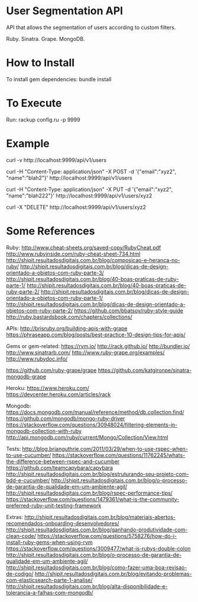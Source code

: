 # User Segmentation API

API that allows the segmentation of users according to custom filters.

Ruby. Sinatra. Grape. MongoDB.

# How to Install

To install gem dependencies:
bundle install

# To Execute

Run:
rackup config.ru -p 9999

# Example

curl -v http://localhost:9999/api/v1/users

curl -H "Content-Type: application/json" -X POST -d '{"email":"xyz2", "name":"blah2"}' http://localhost:9999/api/v1/users

curl -H "Content-Type: application/json" -X PUT -d '{"email":"xyz2", "name":"blah222"}' http://localhost:9999/api/v1/users/xyz2

curl -X "DELETE" http://localhost:9999/api/v1/users/xyz2

# Some References

Ruby:
http://www.cheat-sheets.org/saved-copy/RubyCheat.pdf
http://www.rubyinside.com/ruby-cheat-sheet-734.html
http://shipit.resultadosdigitais.com.br/blog/composicao-e-heranca-no-ruby/
http://shipit.resultadosdigitais.com.br/blog/dicas-de-design-orientado-a-objetos-com-ruby-parte-3/
http://shipit.resultadosdigitais.com.br/blog/40-boas-praticas-de-ruby-parte-1/
http://shipit.resultadosdigitais.com.br/blog/40-boas-praticas-de-ruby-parte-2/
http://shipit.resultadosdigitais.com.br/blog/dicas-de-design-orientado-a-objetos-com-ruby-parte-1/
http://shipit.resultadosdigitais.com.br/blog/dicas-de-design-orientado-a-objetos-com-ruby-parte-2/
https://github.com/bbatsov/ruby-style-guide
http://ruby.bastardsbook.com/chapters/collections/

APIs:
http://brisruby.org/building-apis-with-grape
https://phraseapp.com/blog/posts/best-practice-10-design-tips-for-apis/

Gems or gem-related:
https://rvm.io/
http://rack.github.io/
http://bundler.io/
http://www.sinatrarb.com/
http://www.ruby-grape.org/examples/
http://www.rubydoc.info/

https://github.com/ruby-grape/grape
https://github.com/katgironpe/sinatra-mongodb-grape

Heroku:
https://www.heroku.com/
https://devcenter.heroku.com/articles/rack

Mongodb:
https://docs.mongodb.com/manual/reference/method/db.collection.find/
https://github.com/mongodb/mongo-ruby-driver
https://stackoverflow.com/questions/30948024/filtering-elements-in-mongodb-collection-with-ruby
http://api.mongodb.com/ruby/current/Mongo/Collection/View.html

Tests:
http://blog.brianguthrie.com/2011/03/29/when-to-use-rspec-when-to-use-cucumber/
https://stackoverflow.com/questions/11762245/whats-the-difference-between-rspec-and-cucumber
https://github.com/teamcapybara/capybara
http://shipit.resultadosdigitais.com.br/blog/estruturando-seu-projeto-com-bdd-e-cucumber/
http://shipit.resultadosdigitais.com.br/blog/o-processo-de-garantia-de-qualidade-em-um-ambiente-agil/
http://shipit.resultadosdigitais.com.br/blog/rspec-performance-tips/
https://stackoverflow.com/questions/1479361/what-is-the-community-preferred-ruby-unit-testing-framework

Extras:
http://shipit.resultadosdigitais.com.br/blog/materiais-abertos-recomendados-onboarding-desenvolvedores/
http://shipit.resultadosdigitais.com.br/blog/ganhando-produtividade-com-clean-code/
https://stackoverflow.com/questions/5758276/how-do-i-install-ruby-gems-when-using-rvm
https://stackoverflow.com/questions/3009477/what-is-rubys-double-colon
http://shipit.resultadosdigitais.com.br/blog/o-processo-de-garantia-de-qualidade-em-um-ambiente-agil/
http://shipit.resultadosdigitais.com.br/blog/como-fazer-uma-boa-revisao-de-codigo/
http://shipit.resultadosdigitais.com.br/blog/evitando-problemas-com-elasticsearch-parte-1-analise/
http://shipit.resultadosdigitais.com.br/blog/alta-disponibilidade-e-tolerancia-a-falhas-com-mongodb/
